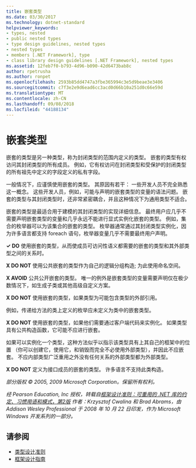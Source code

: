 ```yaml
---
title: 嵌套类型
ms.date: 03/30/2017
ms.technology: dotnet-standard
helpviewer_keywords:
- types, nested
- public nested types
- type design guidelines, nested types
- nested types
- members [.NET Framework], type
- class library design guidelines [.NET Framework], nested types
ms.assetid: 12feb7f0-b793-4d96-b090-42d6473bab8c
author: rpetrusha
ms.author: ronpet
ms.openlocfilehash: 2593b85dd4747a3fbe365994c3e5d9beae3e3406
ms.sourcegitcommit: c7f3e2e9d6ead6cc3acd0d66b10a251d0c66e59d
ms.translationtype: MT
ms.contentlocale: zh-CN
ms.lasthandoff: 09/08/2018
ms.locfileid: "44188134"
---
```

# <a name="nested-types"></a>嵌套类型
嵌套的类型是另一种类型，称为封闭类型的范围内定义的类型。 嵌套的类型有权访问其封闭类型的所有成员。 例如，它有权访问在封闭类型和受保护的封闭类型的所有祖先中定义的字段定义的私有字段。  
  
 一般情况下，应谨慎使用嵌套的类型。 其原因有若干： 一些开发人员不完全熟悉这一概念。 这些开发人员，例如，可能与声明的嵌套类型的变量的语法问题。 嵌套的类型与其封闭类型时，还非常紧密耦合，并且这种情况下为通用类型不适合。  
  
 嵌套的类型是最适合用于建模的其封闭类型的实现详细信息。 最终用户应几乎不需要声明嵌套类型的变量和几乎永远不能进行显式实例化嵌套的类型。 例如，集合的枚举器可以为该集合的嵌套的类型。 枚举器通常通过其封闭类型实例化，因为许多语言都支持 foreach 语句，枚举器变量几乎不需要最终用户声明。  
  
 **✓ DO** 使用嵌套的类型，从而使成员可访问性语义都需要的嵌套的类型和其外部类型之间的关系时。  
  
 **X DO NOT** 使用公共嵌套的类型作为自己的逻辑分组构造; 为此使用命名空间。  
  
 **X AVOID** 公共公开嵌套的类型。 唯一的例外是嵌套类型的变量需要声明仅在极少数情况下，如生成子类或其他高级自定义方案。  
  
 **X DO NOT** 使用嵌套的类型，如果类型为可能包含类型的外部引用。  
  
 例如，传递给方法的类上定义的枚举应未定义为类中的嵌套类型。  
  
 **X DO NOT** 使用嵌套的类型，如果他们需要通过客户端代码来实例化。  如果类型具有公共构造函数，它可能不应进行嵌套。  
  
 如果可以实例化一个类型，这种方法似乎以指示该类型具有上其自己的框架中的位置 （你可以创建它，使用它，和销毁而完全不必使用外部类型），并因此不应嵌套。 不应内部类型广泛重用之外没有任何关系的外部类型都为外部类型。  
  
 **X DO NOT** 定义为接口成员的嵌套的类型。 许多语言不支持此类构造。  
  
 *部分版权 © 2005, 2009 Microsoft Corporation。保留所有权利。*  
  
 *经 Pearson Education, Inc 授权，转载自[框架设计准则：可重用的 .NET 库的约定、习惯用语和模式，第2版](https://www.informit.com/store/framework-design-guidelines-conventions-idioms-and-9780321545619) 作者：Krzysztof Cwalina 和 Brad Abrams，由 Addison Wesley Professional 于 2008 年 10 月 22 日印发，作为 Microsoft Windows 开发系列的一部分。*  
  
## <a name="see-also"></a>请参阅

- [类型设计准则](../../../docs/standard/design-guidelines/type.md)  
- [框架设计指南](../../../docs/standard/design-guidelines/index.md)
